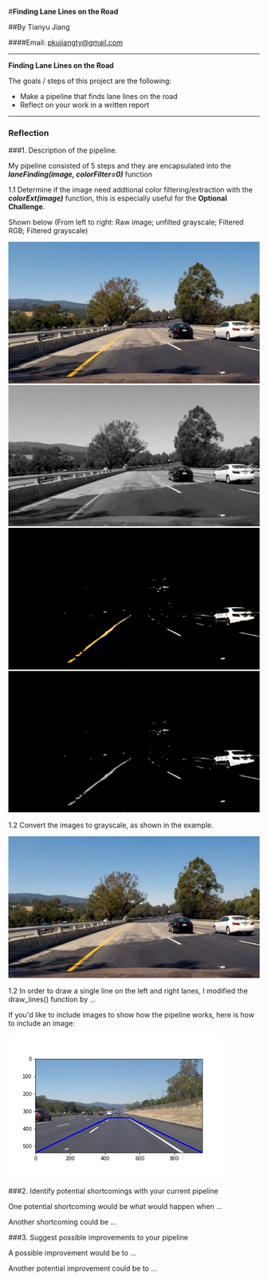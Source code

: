 #**Finding Lane Lines on the Road** 

##By Tianyu Jiang

####Email: pkujiangty@gmail.com

---

**Finding Lane Lines on the Road**

The goals / steps of this project are the following:
* Make a pipeline that finds lane lines on the road
* Reflect on your work in a written report


[image0]: ./test_images/region_of_interest.jpg "ROI"
[image1]: ./test_images/detected_solidWhiteCurve.jpg "SWC"
[image2]: ./test_images/detected_solidWhiteRight.jpg "SWR"
[image3]: ./test_images/detected_solidYellowCurve.jpg "SYC"
[image4]: ./test_images/detected_solidYellowCurve2.jpg "SYC2"
[image5]: ./test_images/detected_solidYellowLeft.jpg "SYL"
[image6]: ./test_images/detected_whiteCarLaneSwitch.jpg "WCLS"
[image7]: ./test_images/frame100.jpg "frame"
[image8]: ./test_images/frame100Gray.jpg "gray"
[image9]: ./test_images/frame100Filtered.jpg "filter"
[image10]: ./test_images/frame100FilteredGray.jpg "filtergray"

---

### Reflection

###1. Description of the pipeline.

My pipeline consisted of 5 steps and they are encapsulated into the _**laneFinding(image, colorFilter=0)**_ function

1.1 Determine if the image need addtional color filtering/extraction with the _**colorExt(image)**_ function, this is especially useful for the **Optional Challenge**. 

Shown below (From left to right: Raw image; unfilted grayscale; Filtered RGB; Filtered grayscale)

![image7] ![image8] ![image9] ![image10]

1.2 Convert the images to grayscale, as shown in the example.

![image7]

1.2 In order to draw a single line on the left and right lanes, I modified the draw_lines() function by ...

If you'd like to include images to show how the pipeline works, here is how to include an image: 

![image0]


###2. Identify potential shortcomings with your current pipeline


One potential shortcoming would be what would happen when ... 

Another shortcoming could be ...


###3. Suggest possible improvements to your pipeline

A possible improvement would be to ...

Another potential improvement could be to ...
